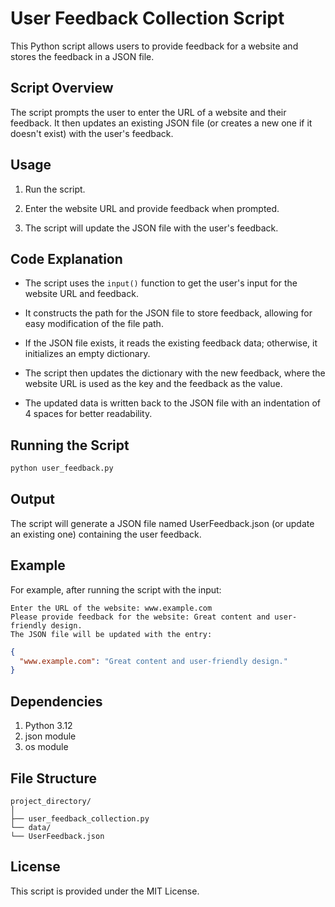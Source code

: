 # User Feedback Collection Script

This Python script allows users to provide feedback for a website and stores the feedback in a JSON file.

## Script Overview

The script prompts the user to enter the URL of a website and their feedback. It then updates an existing JSON file (or creates a new one if it doesn't exist) with the user's feedback.

## Usage

1. Run the script.

2. Enter the website URL and provide feedback when prompted.

3. The script will update the JSON file with the user's feedback.

## Code Explanation

- The script uses the `input()` function to get the user's input for the website URL and feedback.

- It constructs the path for the JSON file to store feedback, allowing for easy modification of the file path.

- If the JSON file exists, it reads the existing feedback data; otherwise, it initializes an empty dictionary.

- The script then updates the dictionary with the new feedback, where the website URL is used as the key and the feedback as the value.

- The updated data is written back to the JSON file with an indentation of 4 spaces for better readability.

## Running the Script

```bash
python user_feedback.py
```

## Output

The script will generate a JSON file named UserFeedback.json (or update an existing one) containing the user feedback.

## Example

For example, after running the script with the input:

```plaintext
Enter the URL of the website: www.example.com
Please provide feedback for the website: Great content and user-friendly design.
The JSON file will be updated with the entry:
```

```json
{
  "www.example.com": "Great content and user-friendly design."
}
```

## Dependencies

1. Python 3.12
2. json module
3. os module

## File Structure

```
project_directory/
│
├── user_feedback_collection.py
└── data/
└── UserFeedback.json
```

## License

This script is provided under the MIT License.

